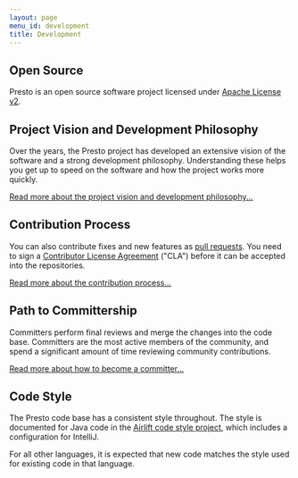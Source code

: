 ```yaml
---
layout: page
menu_id: development
title: Development
---
```


<div markdown="1" class="leftcol widecol">

## Open Source

Presto is an open source software project licensed under [Apache License v2](https://www.apache.org/licenses/LICENSE-2.0).

## Project Vision and Development Philosophy

Over the years, the Presto project has developed an extensive vision of the software and a strong development philosophy.
Understanding these helps you get up to speed on the software and how the project works more quickly.

[Read more about the project vision and development philosophy...](vision.html)

## Contribution Process

You can also contribute fixes and new features as [pull requests](https://github.com/prestosql/presto/pulls).
You need to sign a [Contributor License Agreement](https://github.com/prestosql/cla) ("CLA") before it 
can be accepted into the repositories.

[Read more about the contribution process...](process.html)

## Path to Committership

Committers perform final reviews and merge the changes into the code base.  Committers are the most active
members of the community, and spend a significant amount of time reviewing community contributions.

[Read more about how to become a committer...](roles.html)

## Code Style

The Presto code base has a consistent style throughout.  The style is documented for Java code in the
[Airlift code style project](https://github.com/airlift/codestyle), which includes a configuration for IntelliJ.

For all other languages, it is expected that new code matches the style used for
existing code in that language.

</div>
